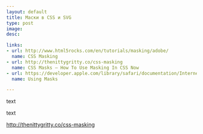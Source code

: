 ```yaml
---
layout: default
title: Маски в CSS и SVG
type: post
image: 
desc: 

links:
- url: http://www.html5rocks.com/en/tutorials/masking/adobe/
  name: CSS Masking
- url: http://thenittygritty.co/css-masking
  name: CSS Masks – How To Use Masking In CSS Now
- url: https://developer.apple.com/library/safari/documentation/InternetWeb/Conceptual/SafariVisualEffectsProgGuide/Masks/Masks.html
  name: Using Masks  

---
```


text

<!--more-->
text



http://thenittygritty.co/css-masking